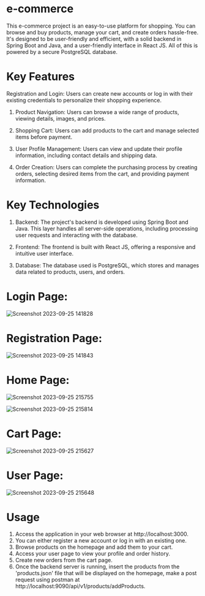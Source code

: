 # e-commerce
This e-commerce project is an easy-to-use platform for shopping. You can browse and buy products, manage your cart, and create orders hassle-free. It's designed to be user-friendly and efficient, with a solid backend in Spring Boot and Java, and a user-friendly interface in React JS. All of this is powered by a secure PostgreSQL database.

# Key Features
Registration and Login: Users can create new accounts or log in with their existing credentials to personalize their shopping experience.

1. Product Navigation: Users can browse a wide range of products, viewing details, images, and prices.

2. Shopping Cart: Users can add products to the cart and manage selected items before payment.

3. User Profile Management: Users can view and update their profile information, including contact details and shipping data.

4. Order Creation: Users can complete the purchasing process by creating orders, selecting desired items from the cart, and providing payment information.

# Key Technologies
1. Backend: The project's backend is developed using Spring Boot and Java. This layer handles all server-side operations, including processing user requests and interacting with the database.

2. Frontend: The frontend is built with React JS, offering a responsive and intuitive user interface.

3. Database: The database used is PostgreSQL, which stores and manages data related to products, users, and orders.

# Login Page:
![Screenshot 2023-09-25 141828](https://github.com/VincenzoC26/e-commerce/assets/102054660/298d9580-2361-4421-9a84-334f5fc7974b)

# Registration Page:
![Screenshot 2023-09-25 141843](https://github.com/VincenzoC26/e-commerce/assets/102054660/e619e0df-1702-4ef0-85c6-9eb89d5283d9)

# Home Page:
![Screenshot 2023-09-25 215755](https://github.com/VincenzoC26/e-commerce/assets/102054660/d87cee87-d20d-4e15-b17f-156e9383c080)

![Screenshot 2023-09-25 215814](https://github.com/VincenzoC26/e-commerce/assets/102054660/6fe5f864-7bae-44b7-bb6f-d4b38b1c82c1)

# Cart Page:
![Screenshot 2023-09-25 215627](https://github.com/VincenzoC26/e-commerce/assets/102054660/7eba1b7d-a805-4c3a-abe6-ee0d565577ea)

# User Page:
![Screenshot 2023-09-25 215648](https://github.com/VincenzoC26/e-commerce/assets/102054660/a55368b9-117e-4e1c-b6b5-e9a26ba65e79)


# Usage
1. Access the application in your web browser at http://localhost:3000.
2. You can either register a new account or log in with an existing one.
3. Browse products on the homepage and add them to your cart.
4. Access your user page to view your profile and order history.
5. Create new orders from the cart page.
6. Once the backend server is running, insert the products from the 'products.json' file that will be displayed on the homepage, make a post request using postman
   at http://localhost:9090/api/v1/products/addProducts.







